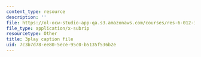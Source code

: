 ```yaml
---
content_type: resource
description: ''
file: https://ol-ocw-studio-app-qa.s3.amazonaws.com/courses/res-6-012-introduction-to-probability-spring-2018/7c3b7d78ee805ece95c0b5135f536b2e_O4QYcoxuLHE.vtt
file_type: application/x-subrip
resourcetype: Other
title: 3play caption file
uid: 7c3b7d78-ee80-5ece-95c0-b5135f536b2e
---
```

